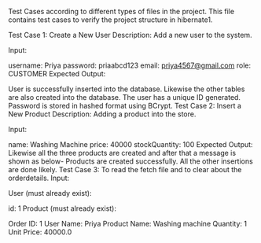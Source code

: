 Test Cases according to different types of files in the project.
This file contains test cases to verify the project structure in hibernate1.

Test Case 1: Create a New User
Description: Add a new user to the system.

Input:

username: Priya
password: priaabcd123
email: priya4567@gmail.com
role: CUSTOMER
Expected Output:

User is successfully inserted into the database.
Likewise the other tables are also created into the database.
The user has a unique ID generated.
Password is stored in hashed format using BCrypt.
 Test Case 2: Insert a New Product
Description: Adding a product into the store.

Input:

name: Washing Machine
price: 40000
stockQuantity: 100
Expected Output:
Likewise all the three products are created and after that a message is shown as below-
Products are created successfully.
All the other insertions are done likely.
Test Case 3: To read the fetch file and to clear about the orderdetails.
Input:

User (must already exist):

id: 1
Product (must already exist):

Order ID: 1
User Name: Priya
Product Name: Washing machine
Quantity: 1
Unit Price: 40000.0